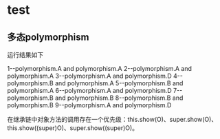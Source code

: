 # test
## 多态polymorphism
运行结果如下

1--polymorphism.A and polymorphism.A
2--polymorphism.A and polymorphism.A
3--polymorphism.A and polymorphism.D
4--polymorphism.B and polymorphism.A
5--polymorphism.B and polymorphism.A
6--polymorphism.A and polymorphism.D
7--polymorphism.B and polymorphism.B
8--polymorphism.B and polymorphism.B
9--polymorphism.A and polymorphism.D

在继承链中对象方法的调用存在一个优先级：this.show(O)、super.show(O)、this.show((super)O)、super.show((super)O)。
